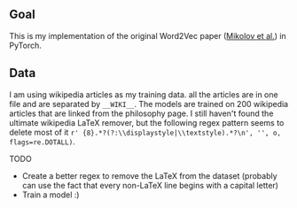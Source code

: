 ## Goal
This is my implementation of the original Word2Vec paper ([Mikolov et al.](https://arxiv.org/abs/1706.03762)) in PyTorch.

## Data
I am using wikipedia articles as my training data. all the articles are in one file and are separated by `__WIKI__`. The models are trained on 200 wikipedia articles that are linked from the philosophy page.
I still haven't found the ultimate wikipedia LaTeX remover, but the following regex pattern seems to delete most of it `r' {8}.*?(?:\\displaystyle|\\textstyle).*?\n', '', o, flags=re.DOTALL)`.

TODO
- Create a better regex to remove the LaTeX from the dataset (probably can use the fact that every non-LaTeX line begins with a capital letter)
- Train a model :)

